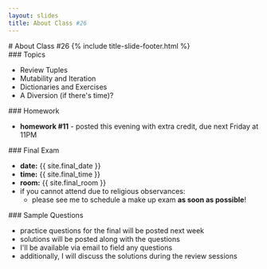 ```yaml
---
layout: slides
title: About Class #26 
---
```


<section markdown="block" class="title-slide">
# About Class #26
{% include title-slide-footer.html %}
</section>

<section markdown="block">
### Topics

* Review Tuples
* Mutability and Iteration
* Dictionaries and Exercises
* A Diversion (if there's time)?
</section>


<section markdown="block">
### Homework

* __homework #11__ - posted this evening with extra credit, due next Friday at 11PM
</section>



<section markdown="block">
### Final Exam

* __date:__ {{ site.final_date }}
* __time:__ {{ site.final_time }}
* __room:__ {{ site.final_room }}
* if you cannot attend due to religious observances:
	* please see me to schedule a make up exam __as soon as possible__!
</section>

<section markdown="block">
### Sample Questions

* practice questions for the final will be posted next week
* solutions will be posted along with the questions
* I'll be available via email to field any questions 
* additionally, I will discuss the solutions during the review sessions
</section>

